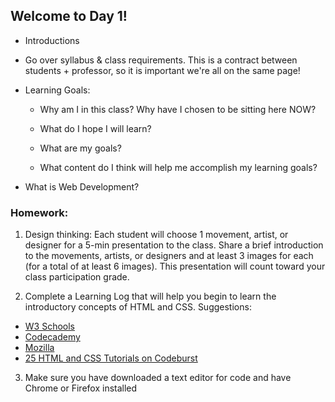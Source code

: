 ## Welcome to Day 1!

* Introductions

* Go over syllabus & class requirements. This is a contract between students + professor, so it is important we're all on the same page!

* Learning Goals:
  * Why am I in this class? Why have I chosen to be sitting here NOW?
  
  * What do I hope I will learn?

  * What are my goals?
  
  * What content do I think will help me accomplish my learning goals?
  
* What is Web Development?
  

### Homework: 

1. Design thinking: Each student will choose 1 movement, artist, or designer for a 5-min presentation to the class. Share a brief introduction to the movements, artists, or designers and at least 3 images for each (for a total of at least 6 images). This presentation will count toward your class participation grade.

2. Complete a Learning Log that will help you begin to learn the introductory concepts of HTML and CSS. Suggestions:
 * [W3 Schools](https://www.w3schools.com/html/)
 * [Codecademy](https://www.codecademy.com/learn/learn-html)
 * [Mozilla](https://developer.mozilla.org/en-US/docs/Learn/HTML)
 * [25 HTML and CSS Tutorials on Codeburst](https://codeburst.io/25-html-css-tutorials-6a864f387185)
 
 3. Make sure you have downloaded a text editor for code and have Chrome or Firefox installed


